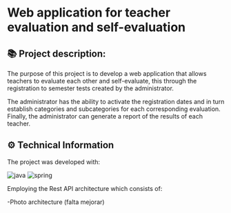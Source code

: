 # Web application for teacher evaluation and self-evaluation

## 📚 Project description:

The purpose of this project is to develop a web application that allows teachers to evaluate each other and self-evaluate, this through the registration to semester tests created by the administrator.

The administrator has the ability to activate the registration dates and in turn establish categories and subcategories for each corresponding evaluation. Finally, the administrator can generate a report of the results of each teacher.

## ⚙️ Technical Information

The project was developed with:

![java](https://img.shields.io/badge/Java-ED8B00?style=for-the-badge&logo=java&logoColor=white)
![spring](https://img.shields.io/badge/Spring-6DB33F?style=for-the-badge&logo=spring&logoColor=white)


Employing the Rest API architecture which consists of:

-Photo architecture (falta mejorar)
